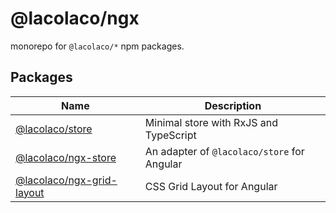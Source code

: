 # @lacolaco/ngx

monorepo for `@lacolaco/*` npm packages.

## Packages

| Name | Description |
| ---- | ------ | 
| [@lacolaco/store](./libs/store) | Minimal store with RxJS and TypeScript |
| [@lacolaco/ngx-store](./libs/ngx-store) | An adapter of `@lacolaco/store` for Angular |
| [@lacolaco/ngx-grid-layout](./libs/ngx-grid-layout) | CSS Grid Layout for Angular |
